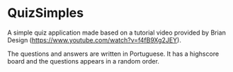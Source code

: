# QuizSimples
A simple quiz application made based on a tutorial video provided by Brian Design (https://www.youtube.com/watch?v=f4fB9Xg2JEY).

The questions and answers are written in Portuguese. It has a  highscore board and the questions appears in a random order.
